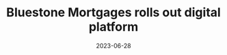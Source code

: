 ---
category:
- .nan
date: 2023-06-28
keyword_suggestion: ubuntu install docker
post_inspiration: https://www.mpamag.com/uk/mortgage-industry/technology/bluestone-mortgages-rolls-out-digital-platform/441762
silot_terms: digital automation
title: Bluestone Mortgages rolls out <b>digital</b> platform
---
